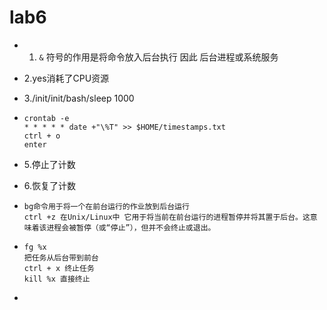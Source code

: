 # lab6

- 1. `&` 符号的作用是将命令放入后台执行 因此 后台进程或系统服务

- 2.yes消耗了CPU资源

- 3./init/init/bash/sleep 1000

- ```shell
  crontab -e
  * * * * * date +"\%T" >> $HOME/timestamps.txt
  ctrl + o
  enter
  ```

- 5.停止了计数

- 6.恢复了计数

- ```shell
  bg命令用于将一个在前台运行的作业放到后台运行
  ctrl +z 在Unix/Linux中 它用于将当前在前台运行的进程暂停并将其置于后台。这意味着该进程会被暂停（或“停止”），但并不会终止或退出。
  ```

- ```shell
  fg %x 
  把任务从后台带到前台 
  ctrl + x 终止任务
  kill %x 直接终止
  ```

- 

